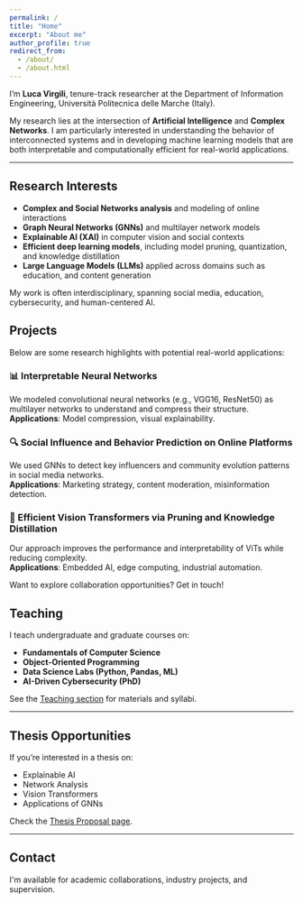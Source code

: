 ```yaml
---
permalink: /
title: "Home"
excerpt: "About me"
author_profile: true
redirect_from: 
  - /about/
  - /about.html
---
```


I’m **Luca Virgili**, tenure-track researcher at the Department of Information Engineering, Università Politecnica delle Marche (Italy).

My research lies at the intersection of **Artificial Intelligence** and **Complex Networks**. I am particularly interested in understanding the behavior of interconnected systems and in developing machine learning models that are both interpretable and computationally efficient for real-world applications.

---

## Research Interests

- **Complex and Social Networks analysis** and modeling of online interactions
- **Graph Neural Networks (GNNs)** and multilayer network models
- **Explainable AI (XAI)** in computer vision and social contexts
- **Efficient deep learning models**, including model pruning, quantization, and knowledge distillation
- **Large Language Models (LLMs)** applied across domains such as education, and content generation

My work is often interdisciplinary, spanning social media, education, cybersecurity, and human-centered AI.

## Projects

Below are some research highlights with potential real-world applications:

### 📊 Interpretable Neural Networks
We modeled convolutional neural networks (e.g., VGG16, ResNet50) as multilayer networks to understand and compress their structure.  
**Applications**: Model compression, visual explainability.

### 🔍 Social Influence and Behavior Prediction on Online Platforms
We used GNNs to detect key influencers and community evolution patterns in social media networks.  
**Applications**: Marketing strategy, content moderation, misinformation detection.

### 🧠 Efficient Vision Transformers via Pruning and Knowledge Distillation
Our approach improves the performance and interpretability of ViTs while reducing complexity.  
**Applications**: Embedded AI, edge computing, industrial automation.

Want to explore collaboration opportunities? Get in touch!

## Teaching

I teach undergraduate and graduate courses on:

- **Fundamentals of Computer Science**
- **Object-Oriented Programming**
- **Data Science Labs (Python, Pandas, ML)**
- **AI-Driven Cybersecurity (PhD)**

See the [Teaching section](./teaching/) for materials and syllabi.

---

## Thesis Opportunities

If you’re interested in a thesis on:

- Explainable AI  
- Network Analysis  
- Vision Transformers  
- Applications of GNNs  

Check the [Thesis Proposal page](./thesis/).

---

## Contact

I'm available for academic collaborations, industry projects, and supervision.